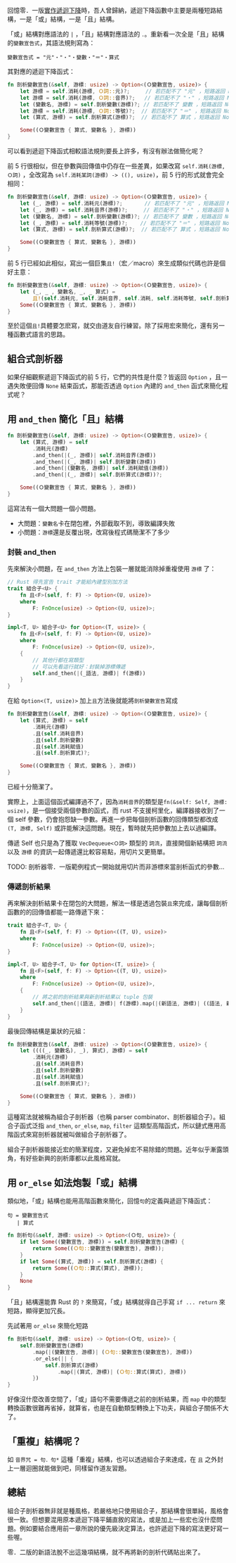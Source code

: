 回憶零．一版[實作遞迴下降](../零．一版/剖析（語法分析）#實作手寫遞迴下降)時，吾人曾歸納，遞迴下降函數中主要是兩種短路結構，一是「或」結構，一是「且」結構。

「或」結構對應語法的 `|` ，「且」結構對應語法的 `．`。重新看一次全是「且」結構的`變數宣告式`，其語法規則寫為：

```語法
變數宣告式 = "元"・"・"・變數・"＝"・算式
```

其對應的遞迴下降函式：

```rust
fn 剖析變數宣告(&self, 游標: usize) -> Option<(Ｏ變數宣告, usize)> {
    let 游標 = self.消耗(游標, Ｏ詞::元)?;     // 若匹配不了 "元" ，短路返回 None
    let 游標 = self.消耗(游標, Ｏ詞::音界)?;   // 若匹配不了 "・" ，短路返回 None
    let (變數名, 游標) = self.剖析變數(游標)?; // 若匹配不了 變數 ，短路返回 None
    let 游標 = self.消耗(游標, Ｏ詞::等號)?;  // 若匹配不了 "＝" ，短路返回 None
    let (算式, 游標) = self.剖析算式(游標)?;  // 若匹配不了 算式 ，短路返回 None

    Some((Ｏ變數宣告 { 算式, 變數名 }, 游標))
}
```

可以看到遞迴下降函式相較語法規則要長上許多，有沒有辦法做簡化呢？

前 5 行很相似，但在參數與回傳值中仍存在一些差異，如果改寫 `self.消耗(游標, Ｏ詞)` ，全改寫為 `self.消耗某詞(游標) -> ((), usize)`，前 5 行的形式就會完全相同：

```rust
fn 剖析變數宣告(&self, 游標: usize) -> Option<(Ｏ變數宣告, usize)> {
    let (_, 游標) = self.消耗元(游標)?;       // 若匹配不了 "元" ，短路返回 None
    let (_, 游標) = self.消耗音界(游標)?;     // 若匹配不了 "・" ，短路返回 None
    let (變數名, 游標) = self.剖析變數(游標)?; // 若匹配不了 變數 ，短路返回 None
    let (_, 游標) = self.消耗等號(游標)?;    // 若匹配不了 "＝" ，短路返回 None
    let (算式, 游標) = self.剖析算式(游標)?;  // 若匹配不了 算式 ，短路返回 None

    Some((Ｏ變數宣告 { 算式, 變數名 }, 游標))
}
```

前 5 行已經如此相似，寫出一個巨集`且!`（宏／macro）來生成類似代碼也許是個好主意：
```rust
fn 剖析變數宣告(&self, 游標: usize) -> Option<(Ｏ變數宣告, usize)> {
    let (_, _ , 變數名, _, _ 算式) =
        且!(self.消耗元, self.消耗音界, self.消耗, self.消耗等號, self.剖析算式)
    Some((Ｏ變數宣告 { 算式, 變數名 }, 游標))
}
```

至於這個`且!`具體要怎麽寫，就交由道友自行練習。除了採用宏來簡化，還有另一種函數式語言的思路。

## 組合式剖析器

如果仔細觀察遞迴下降函式的前 5 行，它們的共性是什麼？皆返回 `Option` ，且一遇失敗便回傳 `None` 結束函式，那能否透過 `Option` 內建的 `and_then` 函式來簡化程式呢？


## 用 `and_then` 簡化「且」結構

```rust
fn 剖析變數宣告(&self, 游標: usize) -> Option<(Ｏ變數宣告, usize)> {
    let (算式, 游標) = self
        .消耗元(游標)
        .and_then(|(_, 游標)| self.消耗音界(游標))
        .and_then(|(_, 游標)| self.剖析變數(游標))
        .and_then(|(變數名, 游標)| self.消耗賦值(游標))
        .and_then(|(_, 游標)| self.剖析算式(游標))?;

    Some((Ｏ變數宣告 { 算式, 變數名 }, 游標))
}
```

這寫法有一個大問題一個小問題。

- 大問題：`變數名`卡在閉包裡，外部截取不到，導致編譯失敗
- 小問題：`游標`還是反覆出現，改寫後程式碼簡潔不了多少

### 封裝 and_then
先來解決小問題，在 `and_then` 方法上包裝一層就能消除掉重複使用 `游標` 了：

```rust
// Rust 得先宣告 trait 才能給內建型別加方法
trait 組合子<U> {
    fn 且<F>(self, f: F) -> Option<(U, usize)>
    where
        F: FnOnce(usize) -> Option<(U, usize)>;
}

impl<T, U> 組合子<U> for Option<(T, usize)> {
    fn 且<F>(self, f: F) -> Option<(U, usize)>
    where
        F: FnOnce(usize) -> Option<(U, usize)>,
    {
        // 其他行都在寫類型
        // 可以先看這行就好：封裝掉游標傳遞
        self.and_then(|(_語法, 游標)| f(游標))
    }
}
```

在給 `Option<(T, usize)>` 加上`且`方法後就能將`剖析變數宣告`寫成
```rust
fn 剖析變數宣告(&self, 游標: usize) -> Option<(Ｏ變數宣告, usize)> {
    let (算式, 游標) = self
        .消耗元(游標)
        .且(self.消耗音界)
        .且(self.剖析變數)
        .且(self.消耗賦值)
        .且(self.剖析算式)?;

    Some((Ｏ變數宣告 { 算式, 變數名 }, 游標))
}
```
已經十分簡潔了。

實際上，上面這個函式編譯過不了，因為`消耗音界`的類型是`fn(&self: Self, 游標: usize)`，是一個接受兩個參數的函式，而 rust 不支援柯里化，編譯器接收到了一個 self 參數，仍會抱怨缺一參數。再進一步把每個剖析函數的回傳類型都改成 `(T, 游標, Self)` 或許能解決這問題。現在，暫時就先把參數加上去以過編譯。

傳遞 Self 也只是為了獲取 `VecDequeue<Ｏ詞>` 類型的 `詞流`，直接開個新結構把 `詞流` 以及 `游標` 的資訊一起傳遞還比較容易點，用切片又更簡單。

TODO: 剖析器零．一版範例程式一開始就用切片而非游標來當剖析函式的參數...

### 傳遞剖析結果
再來解決剖析結果卡在閉包的大問題，解法一樣是透過包裝`且`來完成，讓每個剖析函數的的回傳值都能一路傳遞下來：

```rust
trait 組合子<T, U> {
    fn 且<F>(self, f: F) -> Option<((T, U), usize)>
    where
        F: FnOnce(usize) -> Option<(U, usize)>;
}

impl<T, U> 組合子<T, U> for Option<(T, usize)> {
    fn 且<F>(self, f: F) -> Option<((T, U), usize)>
    where
        F: FnOnce(usize) -> Option<(U, usize)>,
    {
        // 將之前的剖析結果與新剖析結果以 tuple 包裝
        self.and_then(|(語法, 游標)| f(游標).map(|(新語法, 游標)| ((語法, 新語法), 游標)))
    }
}
```
最後回傳結構是巢狀的元組：
```rust
fn 剖析變數宣告(&self, 游標: usize) -> Option<(Ｏ變數宣告, usize)> {
    let ((((_, 變數名), _), 算式), 游標) = self
        .消耗元(游標)
        .且(self.消耗音界)
        .且(self.剖析變數)
        .且(self.消耗賦值)
        .且(self.剖析算式)?;

    Some((Ｏ變數宣告 { 算式, 變數名 }, 游標))
}
```

這種寫法就被稱為組合子剖析器（也稱 parser combinator、剖析器組合子）。組合子函式泛指 `and_then`, `or_else`, `map`, `filter` 這類型高階函式，所以鏈式應用高階函式來寫剖析器就被叫做組合子剖析器了。

組合子剖析器能接近宏的簡潔程度，又避免掉宏不易除錯的問題。近年似乎漸露頭角，有好些新興的剖析庫都以此風格寫就。

## 用 `or_else` 如法炮製「或」結構
類似地，「或」結構也能用高階函數來簡化，回憶`句`的定義與遞迴下降函式：

```語法
句 = 變數宣告式
   | 算式
```

```rust
fn 剖析句(&self, 游標: usize) -> Option<(Ｏ句, usize)> {
    if let Some((變數宣告, 游標)) = self.剖析變數宣告(游標) {
        return Some((Ｏ句::變數宣告(變數宣告), 游標));
    }
    if let Some((算式, 游標)) = self.剖析算式(游標) {
        return Some((Ｏ句::算式(算式), 游標));
    }
    None
}
```

「且」結構還能靠 Rust 的 `?` 來簡寫，「或」結構就得自己手寫 `if ... return` 來短路，顯得更加冗長。

先試著用 `or_else` 來簡化短路

```rust
fn 剖析句(&self, 游標: usize) -> Option<(Ｏ句, usize)> {
    self.剖析變數宣告(游標)
        .map(|(變數宣告, 游標)| (Ｏ句::變數宣告(變數宣告), 游標))
        .or_else(|| {
            self.剖析算式(游標)
                .map(|(算式, 游標)| (Ｏ句::算式(算式), 游標))
        })
}
```
好像沒什麼改善空間了，「或」語句不需要傳遞之前的剖析結果，而 `map` 中的類型轉換函數很難再省掉，就算省，也是在自動類型轉換上下功夫，與組合子關係不大了。

## 「重複」結構呢？

如 `音界咒 = 句．句*` 這種「重複」結構，也可以透過組合子來達成，在 `且` 之外封上一層迴圈就能做到吧，同樣留作道友習題。


## 總結
組合子剖析器無非就是種風格，若嚴格地只使用組合子，那結構會很單純，風格會很一致。但想要混用原本遞迴下降平鋪直敘的寫法，或是加上一些宏也沒什麼問題。例如要結合應用前一章所說的優先級決定算法，也許遞迴下降的寫法更好寫一些喔。

零．二版的新語法脫不出這幾項結構，就不再將新的剖析代碼貼出來了。
